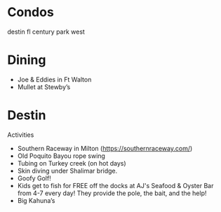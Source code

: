 # Condos
destin fl century park west

# Dining
- Joe & Eddies in Ft Walton
- Mullet at Stewby’s

# Destin
Activities
- Southern Raceway in Milton (https://southernraceway.com/)
- Old Poquito Bayou rope swing
- Tubing on Turkey creek (on hot days)
- Skin diving under Shalimar bridge.
- Goofy Golf!
- Kids get to fish for FREE off the docks at AJ's Seafood & Oyster Bar from 4-7 every day! They provide the pole, the bait, and the help!
- Big Kahuna’s
